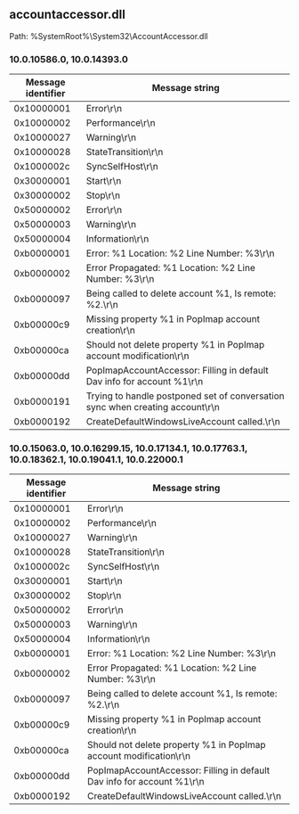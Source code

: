 ## accountaccessor.dll

Path: %SystemRoot%\System32\AccountAccessor.dll

### 10.0.10586.0, 10.0.14393.0

Message identifier | Message string
--- | ---
0x10000001 | Error\r\n
0x10000002 | Performance\r\n
0x10000027 | Warning\r\n
0x10000028 | StateTransition\r\n
0x1000002c | SyncSelfHost\r\n
0x30000001 | Start\r\n
0x30000002 | Stop\r\n
0x50000002 | Error\r\n
0x50000003 | Warning\r\n
0x50000004 | Information\r\n
0xb0000001 | Error: %1 Location: %2 Line Number: %3\r\n
0xb0000002 | Error Propagated: %1 Location: %2 Line Number: %3\r\n
0xb0000097 | Being called to delete account %1, Is remote: %2.\r\n
0xb00000c9 | Missing property %1 in PopImap account creation\r\n
0xb00000ca | Should not delete property %1 in PopImap account modification\r\n
0xb00000dd | PopImapAccountAccessor: Filling in default Dav info for account %1\r\n
0xb0000191 | Trying to handle postponed set of conversation sync when creating account\r\n
0xb0000192 | CreateDefaultWindowsLiveAccount called.\r\n

### 10.0.15063.0, 10.0.16299.15, 10.0.17134.1, 10.0.17763.1, 10.0.18362.1, 10.0.19041.1, 10.0.22000.1

Message identifier | Message string
--- | ---
0x10000001 | Error\r\n
0x10000002 | Performance\r\n
0x10000027 | Warning\r\n
0x10000028 | StateTransition\r\n
0x1000002c | SyncSelfHost\r\n
0x30000001 | Start\r\n
0x30000002 | Stop\r\n
0x50000002 | Error\r\n
0x50000003 | Warning\r\n
0x50000004 | Information\r\n
0xb0000001 | Error: %1 Location: %2 Line Number: %3\r\n
0xb0000002 | Error Propagated: %1 Location: %2 Line Number: %3\r\n
0xb0000097 | Being called to delete account %1, Is remote: %2.\r\n
0xb00000c9 | Missing property %1 in PopImap account creation\r\n
0xb00000ca | Should not delete property %1 in PopImap account modification\r\n
0xb00000dd | PopImapAccountAccessor: Filling in default Dav info for account %1\r\n
0xb0000192 | CreateDefaultWindowsLiveAccount called.\r\n
